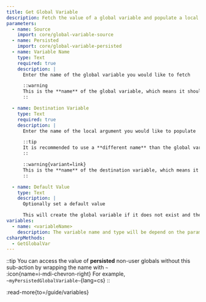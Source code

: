 ```yaml
---
title: Get Global Variable
description: Fetch the value of a global variable and populate a local argument
parameters:
  - name: Source
    import: core/global-variable-source
  - name: Persisted
    import: core/global-variable-persisted
  - name: Variable Name
    type: Text
    required: true
    description: |
      Enter the name of the global variable you would like to fetch

      ::warning
      This is the **name** of the global variable, which means it should not be wrapped in `%` symbols unless you specifically want to use the **value** of a local variable in the **name** of your global variable
      ::

  - name: Destination Variable
    type: Text
    required: true
    description: |
      Enter the name of the local argument you would like to populate

      ::tip
      It is recommended to use a **different name** than the global variable name
      ::

      ::warning{variant=link}
      This is the **name** of the destination variable, which means it should not be wrapped in `%` symbols unless you specifically want to use the **value** of a local variable in the **name** of your destination variable
      ::

  - name: Default Value
    type: Text
    description: |
      Optionally set a default value

      This will create the global variable if it does not exist and then set it to the given value
variables:
  - name: <variableName>
    description: The variable name and type will be depend on the parameters you selected
csharpMethods:
  - GetGlobalVar
---
```


::tip
You can access the value of **persisted** non-user globals without this sub-action by wrapping the name with `~`<br>
:icon{name=i-mdi-chevron-right} For example, `~myPersistedGlobalVariable~`{lang=cs}
::

:read-more{to=/guide/variables}